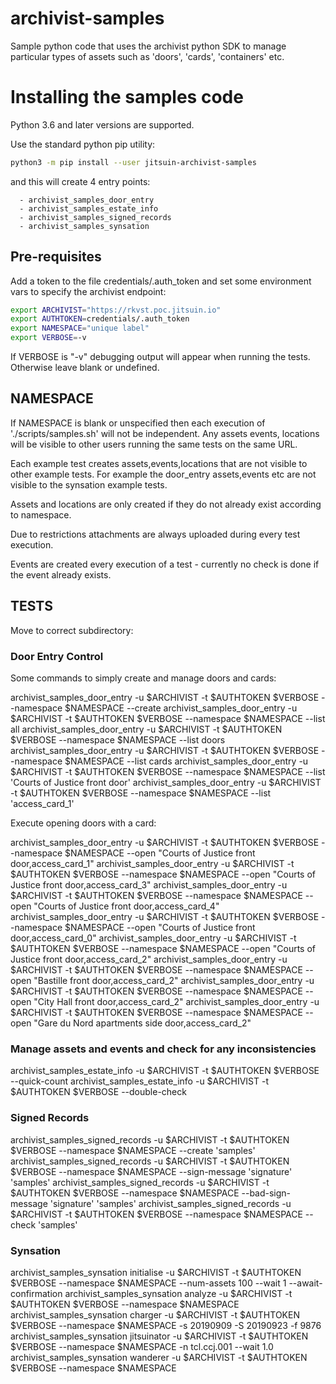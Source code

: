 # archivist-samples

Sample python code that uses the archivist python SDK to manage particular types of assets
such as 'doors', 'cards', 'containers' etc.

# Installing the samples code

Python 3.6 and later versions are supported.

Use the standard python pip utility:

```bash
python3 -m pip install --user jitsuin-archivist-samples
```

and this will create 4 entry points:

      - archivist_samples_door_entry
      - archivist_samples_estate_info
      - archivist_samples_signed_records
      - archivist_samples_synsation


## Pre-requisites

Add a token to the file credentials/.auth_token and set some environment vars to
specify the archivist endpoint:

```bash
export ARCHIVIST="https://rkvst.poc.jitsuin.io"
export AUTHTOKEN=credentials/.auth_token
export NAMESPACE="unique label"
export VERBOSE=-v
```

If VERBOSE is "-v" debugging output will appear when running the tests. Otherwise leave blank or undefined.

## NAMESPACE

If NAMESPACE is blank or unspecified then each execution of './scripts/samples.sh' will not be
independent. Any assets events, locations will be visible to other users running the same tests
on the same URL.

Each example test creates assets,events,locations that are not visible to other example tests.
For example the door_entry assets,events etc are not visible to the synsation example tests.

Assets and locations are only created if they do not already exist according to namespace.

Due to restrictions attachments are always uploaded during every test execution.

Events are created every execution of a test - currently no check is done if the event already exists.

## TESTS

Move to correct subdirectory:

### Door Entry Control

Some commands to simply create and manage doors and cards:

archivist_samples_door_entry -u $ARCHIVIST -t $AUTHTOKEN $VERBOSE --namespace $NAMESPACE --create
archivist_samples_door_entry -u $ARCHIVIST -t $AUTHTOKEN $VERBOSE --namespace $NAMESPACE --list all
archivist_samples_door_entry -u $ARCHIVIST -t $AUTHTOKEN $VERBOSE --namespace $NAMESPACE --list doors
archivist_samples_door_entry -u $ARCHIVIST -t $AUTHTOKEN $VERBOSE --namespace $NAMESPACE --list cards
archivist_samples_door_entry -u $ARCHIVIST -t $AUTHTOKEN $VERBOSE --namespace $NAMESPACE --list 'Courts of Justice front door'
archivist_samples_door_entry -u $ARCHIVIST -t $AUTHTOKEN $VERBOSE --namespace $NAMESPACE --list 'access_card_1'

Execute opening doors with a card:

archivist_samples_door_entry -u $ARCHIVIST -t $AUTHTOKEN $VERBOSE --namespace $NAMESPACE --open "Courts of Justice front door,access_card_1"
archivist_samples_door_entry -u $ARCHIVIST -t $AUTHTOKEN $VERBOSE --namespace $NAMESPACE --open "Courts of Justice front door,access_card_3"
archivist_samples_door_entry -u $ARCHIVIST -t $AUTHTOKEN $VERBOSE --namespace $NAMESPACE --open "Courts of Justice front door,access_card_4"
archivist_samples_door_entry -u $ARCHIVIST -t $AUTHTOKEN $VERBOSE --namespace $NAMESPACE --open "Courts of Justice front door,access_card_0"
archivist_samples_door_entry -u $ARCHIVIST -t $AUTHTOKEN $VERBOSE --namespace $NAMESPACE --open "Courts of Justice front door,access_card_2"
archivist_samples_door_entry -u $ARCHIVIST -t $AUTHTOKEN $VERBOSE --namespace $NAMESPACE --open "Bastille front door,access_card_2"
archivist_samples_door_entry -u $ARCHIVIST -t $AUTHTOKEN $VERBOSE --namespace $NAMESPACE --open "City Hall front door,access_card_2"
archivist_samples_door_entry -u $ARCHIVIST -t $AUTHTOKEN $VERBOSE --namespace $NAMESPACE --open "Gare du Nord apartments side door,access_card_2"

### Manage assets and events and check for any inconsistencies

archivist_samples_estate_info -u $ARCHIVIST -t $AUTHTOKEN $VERBOSE --quick-count
archivist_samples_estate_info -u $ARCHIVIST -t $AUTHTOKEN $VERBOSE --double-check

### Signed Records

archivist_samples_signed_records -u $ARCHIVIST -t $AUTHTOKEN $VERBOSE --namespace $NAMESPACE --create 'samples'
archivist_samples_signed_records -u $ARCHIVIST -t $AUTHTOKEN $VERBOSE --namespace $NAMESPACE --sign-message 'signature' 'samples'
archivist_samples_signed_records -u $ARCHIVIST -t $AUTHTOKEN $VERBOSE --namespace $NAMESPACE --bad-sign-message 'signature' 'samples'
archivist_samples_signed_records -u $ARCHIVIST -t $AUTHTOKEN $VERBOSE --namespace $NAMESPACE --check 'samples'

### Synsation

archivist_samples_synsation initialise  -u $ARCHIVIST -t $AUTHTOKEN $VERBOSE --namespace $NAMESPACE --num-assets 100 --wait 1 --await-confirmation
archivist_samples_synsation analyze     -u $ARCHIVIST -t $AUTHTOKEN $VERBOSE --namespace $NAMESPACE
archivist_samples_synsation charger     -u $ARCHIVIST -t $AUTHTOKEN $VERBOSE --namespace $NAMESPACE -s 20190909 -S 20190923 -f 9876
archivist_samples_synsation jitsuinator -u $ARCHIVIST -t $AUTHTOKEN $VERBOSE --namespace $NAMESPACE -n tcl.ccj.001 --wait 1.0
archivist_samples_synsation wanderer    -u $ARCHIVIST -t $AUTHTOKEN $VERBOSE --namespace $NAMESPACE
